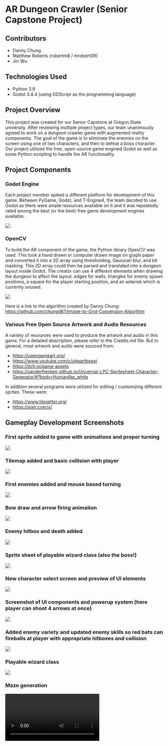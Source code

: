 # AR Dungeon Crawler (Senior Capstone Project)

## Contributors
- Danny Chung
- Matthew Roberts (robertm8 / mrobert09)
- Jin Wu

## Technologies Used
- Python 3.9
- Godot 3.4.4 (using GDScript as the programming language)

## Project Overview
This project was created for our Senior Capstone at Oregon State university. After reviewing multiple project types, our team unanimously agreed to work on a dungeon crawler game with augmented reality components. The goal of the game is to eliminate the enemies on the screen using one of two characters, and then to defeat a boss character. Our project utilized the free, open-source game engined Godot as well as some Python scripting to handle the AR functionality.

## Project Components
### Godot Engine
Each project member spiked a different platform for development of this game. Between PyGame, Godot, and T-Engine4, the team decided to use Godot as there were ample resources available on it and it was repeatedly rated among the best (or the best) free game development engines available.

![](./Screenshots/engine.png)

### OpenCV
To build the AR component of the game, the Python library OpenCV was used. This took a hand drawn or computer drawn image on graph paper and converted it into a 2D array using thresholding, Gaussian blur, and bit masking. This 2D array could then be parsed and translated into a dungeon layout inside Godot. The creator can use 4 different elements when drawing the dungeon to affect the layout: edges for walls, triangles for enemy spawn positions, a square for the player starting position, and an asterisk which is currently unused.

![](./Screenshots/conversionAlgo.gif)

Here is a link to the algorithm created by Danny Chung: <br>
https://github.com/chungd87/Image-to-Grid-Conversion-Algorithm

### Various Free Open Source Artwork and Audio Resources
A variety of resources were used to produce the artwork and audio in this game. For a detailed description, please refer to the Credits.md file. But in general, most artwork and audio were sourced from:
- https://opengameart.org/
- https://www.youtube.com/c/uheartbeast
- https://itch.io/game-assets
- https://sanderfrenken.github.io/Universal-LPC-Spritesheet-Character-Generator/#?body=Humanlike_white

In addition several programs were utilized for editing / customizing different sprites. These were:
- https://www.tilesetter.org/
- https://pixlr.com/x/

## Gameplay Development Screenshots
### First sprite added to game with animations and proper turning
![](./Screenshots/movement.gif)

### Tilemap added and basic collision with player
![](./Screenshots/sliding.gif)

### First enemies added and mouse based turning
![](./Screenshots/mouse&#32;turning.gif)

### Bow draw and arrow firing animation
![](./Screenshots/shooting.gif)

### Enemy hitbox and death added
![](./Screenshots/enemy&#32;hitbox.gif)

### Sprite sheet of playable wizard class (also the boss!)
![](./Screenshots/fullsheet.png)

### New character select screen and preview of UI elements
![](./Screenshots/select.png)

### Screenshot of UI components and powerup system (here player can shoot 4 arrows at once)
![](./Screenshots/boss.png)

### Added enemy variety and updated enemy skills so red bats can fireballs at player with appropriate hitboxes and collision
![](./Screenshots/superbats.gif)

### Playable wizard class
![](./Screenshots/wizard&#32;demo.gif)

### Maze generation
![](https://ezgif.com/video-to-gif/ezgif-5-a389e1d1c645.mov)
